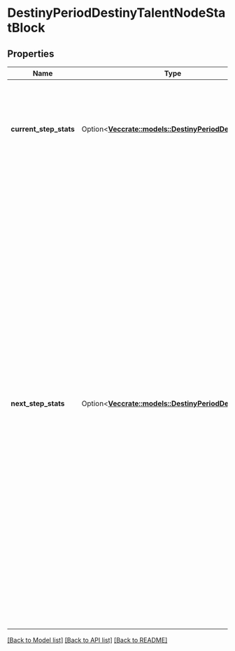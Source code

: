 # DestinyPeriodDestinyTalentNodeStatBlock

## Properties

Name | Type | Description | Notes
------------ | ------------- | ------------- | -------------
**current_step_stats** | Option<[**Vec<crate::models::DestinyPeriodDestinyStat>**](Destiny.DestinyStat.md)> | The stat benefits conferred when this talent node is activated for the current Step that is active on the node. | [optional]
**next_step_stats** | Option<[**Vec<crate::models::DestinyPeriodDestinyStat>**](Destiny.DestinyStat.md)> | This is a holdover from the old days of Destiny 1, when a node could be activated multiple times, conferring multiple steps worth of benefits: you would use this property to show what activating the \"next\" step on the node would provide vs. what the current step is providing. While Nodes are currently not being used this way, the underlying system for this functionality still exists. I hesitate to remove this property while the ability for designers to make such a talent grid still exists. Whether you want to show it is up to you. | [optional]

[[Back to Model list]](../README.md#documentation-for-models) [[Back to API list]](../README.md#documentation-for-api-endpoints) [[Back to README]](../README.md)


